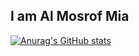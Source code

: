 ## I am Al Mosrof Mia

[![Anurag's GitHub stats](https://github-readme-stats.vercel.app/api?username=almosrof120)](https://github.com/almosrof120/github-readme-stats)
